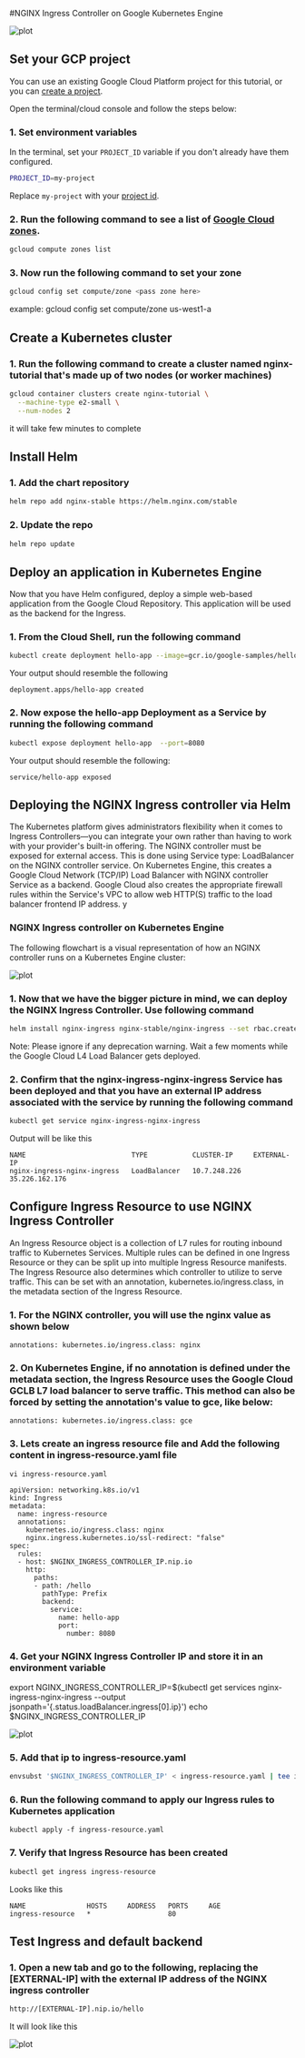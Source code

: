 #NGINX Ingress Controller on Google Kubernetes Engine

![plot](nginx_diagram.png)

## Set your GCP project

You can use an existing Google Cloud Platform project for this tutorial, or you can [create a project](https://cloud.google.com/resource-manager/docs/creating-managing-projects#creating_a_project).

Open the terminal/cloud console and follow the steps below:

### 1. Set environment variables
In the terminal, set your `PROJECT_ID` variable if you don't already have them configured.

```bash
PROJECT_ID=my-project
```
Replace `my-project` with your [project id](https://support.google.com/cloud/answer/6158840).

### 2. Run the following command to see a list of [Google Cloud zones](https://cloud.google.com/compute/docs/regions-zones/).

```bash
gcloud compute zones list
```
### 3. Now run the following command to set your zone

```bash
gcloud config set compute/zone <pass zone here>
```
example: gcloud config set compute/zone us-west1-a

## Create a Kubernetes cluster

### 1. Run the following command to create a cluster named nginx-tutorial that's made up of two nodes (or worker machines)

```bash
gcloud container clusters create nginx-tutorial \
  --machine-type e2-small \
  --num-nodes 2
```
it will take few minutes to complete

## Install Helm

### 1. Add the chart repository

```bash
helm repo add nginx-stable https://helm.nginx.com/stable
```
### 2. Update the repo

```bash
helm repo update
```

## Deploy an application in Kubernetes Engine
Now that you have Helm configured, deploy a simple web-based application from the Google Cloud Repository.
This application will be used as the backend for the Ingress.

### 1. From the Cloud Shell, run the following command

```bash
kubectl create deployment hello-app --image=gcr.io/google-samples/hello-app:1.0
```
Your output should resemble the following

```
deployment.apps/hello-app created
```
### 2. Now expose the hello-app Deployment as a Service by running the following command

```bash
kubectl expose deployment hello-app  --port=8080
```
Your output should resemble the following:

```
service/hello-app exposed
```

## Deploying the NGINX Ingress controller via Helm 

The Kubernetes platform gives administrators flexibility when it comes to Ingress Controllers—you can integrate your own rather than having to work with your provider's built-in offering. The NGINX controller must be exposed for external access. This is done using Service type: LoadBalancer on the NGINX controller service. On Kubernetes Engine, this creates a Google Cloud Network (TCP/IP) Load Balancer with NGINX controller Service as a backend. Google Cloud also creates the appropriate firewall rules within the Service's VPC to allow web HTTP(S) traffic to the load balancer frontend IP address.
y
### NGINX Ingress controller on Kubernetes Engine
The following flowchart is a visual representation of how an NGINX controller runs on a Kubernetes Engine cluster:

![plot](nginx_diagram2.png)


### 1. Now that we have the bigger picture in mind, we can deploy the NGINX Ingress Controller. Use following command

```bash
helm install nginx-ingress nginx-stable/nginx-ingress --set rbac.create=true
```
Note: Please ignore if any deprecation warning.
Wait a few moments while the Google Cloud L4 Load Balancer gets deployed.

### 2. Confirm that the nginx-ingress-nginx-ingress Service has been deployed and that you have an external IP address associated with the service by running the following command

```bash
kubectl get service nginx-ingress-nginx-ingress
```

Output will be like this

```
NAME                          TYPE           CLUSTER-IP     EXTERNAL-IP      
nginx-ingress-nginx-ingress   LoadBalancer   10.7.248.226   35.226.162.176   
```

## Configure Ingress Resource to use NGINX Ingress Controller
An Ingress Resource object is a collection of L7 rules for routing inbound traffic to Kubernetes Services. Multiple rules can be defined in one Ingress Resource or they can be split up into multiple Ingress Resource manifests. The Ingress Resource also determines which controller to utilize to serve traffic. This can be set with an annotation, kubernetes.io/ingress.class, in the metadata section of the Ingress Resource.

### 1. For the NGINX controller, you will use the nginx value as shown below

```
annotations: kubernetes.io/ingress.class: nginx
```
### 2. On Kubernetes Engine, if no annotation is defined under the metadata section, the Ingress Resource uses the Google Cloud GCLB L7 load balancer to serve traffic. This method can also be forced by setting the annotation's value to gce, like below:

```
annotations: kubernetes.io/ingress.class: gce
```

### 3. Lets create an ingress resource file and Add the following content in ingress-resource.yaml file

```
vi ingress-resource.yaml

apiVersion: networking.k8s.io/v1
kind: Ingress
metadata:
  name: ingress-resource
  annotations:
    kubernetes.io/ingress.class: nginx
    nginx.ingress.kubernetes.io/ssl-redirect: "false"
spec:
  rules:
  - host: $NGINX_INGRESS_CONTROLLER_IP.nip.io
    http:
      paths:
      - path: /hello
        pathType: Prefix
        backend:
          service:
            name: hello-app
            port:
              number: 8080

```

### 4. Get your NGINX Ingress Controller IP and store it in an environment variable

export NGINX_INGRESS_CONTROLLER_IP=$(kubectl get services nginx-ingress-nginx-ingress --output jsonpath='{.status.loadBalancer.ingress[0].ip}')
echo $NGINX_INGRESS_CONTROLLER_IP

![plot](nginx_ip.png)


### 5. Add that ip to ingress-resource.yaml 

```bash
envsubst '$NGINX_INGRESS_CONTROLLER_IP' < ingress-resource.yaml | tee ingress-resource.yaml
```

### 6. Run the following command to apply our Ingress rules to Kubernetes application

```
kubectl apply -f ingress-resource.yaml
```

### 7. Verify that Ingress Resource has been created

```bash
kubectl get ingress ingress-resource
```

Looks like this

```
NAME               HOSTS     ADDRESS   PORTS     AGE
ingress-resource   *                   80        
```

## Test Ingress and default backend

### 1. Open a new tab and go to the following, replacing the [EXTERNAL-IP] with the external IP address of the NGINX ingress controller

```bash
http://[EXTERNAL-IP].nip.io/hello
```

It will look like this

![plot](nginx_output.png)
